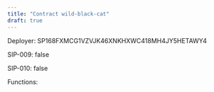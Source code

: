 ```yaml
---
title: "Contract wild-black-cat"
draft: true
---
```

Deployer: SP168FXMCG1VZVJK46XNKHXWC418MH4JY5HETAWY4

SIP-009: false

SIP-010: false

Functions:

